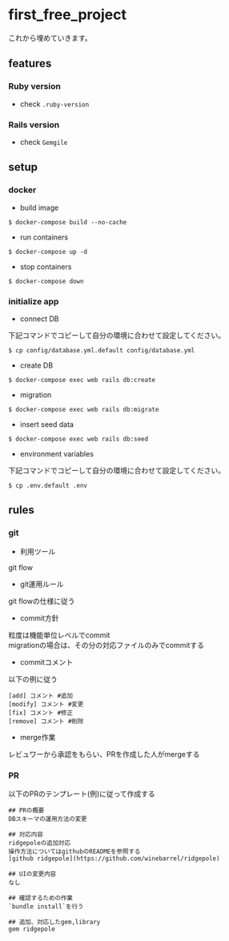 # first_free_project
これから埋めていきます。

## features

### Ruby version

- check `.ruby-version`

### Rails version

- check `Gemgile`

## setup

### docker

- build image

```
$ docker-compose build --no-cache
```

- run containers

```
$ docker-compose up -d
```

- stop containers

```
$ docker-compose down
```

### initialize app

- connect DB

下記コマンドでコピーして自分の環境に合わせて設定してください。  

```
$ cp config/database.yml.default config/database.yml
```

- create DB

```
$ docker-compose exec web rails db:create
```

- migration

```
$ docker-compose exec web rails db:migrate
```

- insert seed data

```
$ docker-compose exec web rails db:seed
```

- environment variables

下記コマンドでコピーして自分の環境に合わせて設定してください。  

```
$ cp .env.default .env
```

## rules
### git
- 利用ツール  

git flow  

- git運用ルール  

git flowの仕様に従う

- commit方針  

粒度は機能単位レベルでcommit  
migrationの場合は、その分の対応ファイルのみでcommitする  

- commitコメント  

以下の例に従う  

```
[add] コメント #追加
[modify] コメント #変更
[fix] コメント #修正
[remove] コメント #削除
```

- merge作業  

レビュワーから承認をもらい、PRを作成した人がmergeする  

### PR

以下のPRのテンプレート(例)に従って作成する

```
## PRの概要
DBスキーマの運用方法の変更

## 対応内容
ridgepoleの追加対応  
操作方法についてはgithubのREADMEを参照する  
[github ridgepole](https://github.com/winebarrel/ridgepole)

## UIの変更内容
なし

## 確認するための作業
`bundle install`を行う

## 追加、対応したgem,library
gem ridgepole
```
